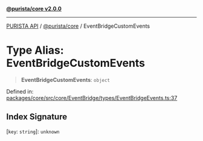 [**@purista/core v2.0.0**](../README.md)

***

[PURISTA API](../../../packages.md) / [@purista/core](../README.md) / EventBridgeCustomEvents

# Type Alias: EventBridgeCustomEvents

> **EventBridgeCustomEvents**: `object`

Defined in: [packages/core/src/core/EventBridge/types/EventBridgeEvents.ts:37](https://github.com/puristajs/purista/blob/master/packages/core/src/core/EventBridge/types/EventBridgeEvents.ts#L37)

## Index Signature

\[`key`: `string`\]: `unknown`
